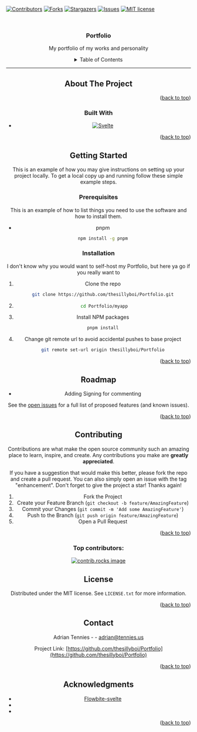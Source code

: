 <!-- Improved compatibility of back to top link: See: https://github.com/othneildrew/Best-README-Template/pull/73 -->

<!--
*** Thanks for checking out the Best-README-Template. If you have a suggestion
*** that would make this better, please fork the repo and create a pull request
*** or simply open an issue with the tag "enhancement".
*** Don't forget to give the project a star!
*** Thanks again! Now go create something AMAZING! :D
-->

<!-- PROJECT SHIELDS -->

<!--
*** I'm using markdown "reference style" links for readability.
*** Reference links are enclosed in brackets [ ] instead of parentheses ( ).
*** See the bottom of this document for the declaration of the reference variables
*** for contributors-url, forks-url, etc. This is an optional, concise syntax you may use.
*** https://www.markdownguide.org/basic-syntax/#reference-style-links
-->

[![Contributors][contributors-shield]][contributors-url]
[![Forks][forks-shield]][forks-url]
[![Stargazers][stars-shield]][stars-url]
[![Issues][issues-shield]][issues-url]
[![MIT license][license-shield]][license-url]

<!-- [![LinkedIn][linkedin-shield]][linkedin-url] -->

<!-- PROJECT LOGO -->

<br />
<div align="center">
  <a href="https://github.com/thesillyboi/Portfolio">
    <!-- <img src="images/logo.png" alt="Logo" width="80" height="80"> -->
  </a>

<h3 align="center">Portfolio</h3>

<p align="center">
    My portfolio of my works and personality
    <br />

<!-- TABLE OF CONTENTS -->

<details>
  <summary>Table of Contents</summary>
  <ol>
    <li>
      <a href="#about-the-project">About The Project</a>
      <ul>
        <li><a href="#built-with">Built With</a></li>
      </ul>
    </li>
    <li>
      <a href="#getting-started">Getting Started</a>
      <ul>
        <li><a href="#prerequisites">Prerequisites</a></li>
        <li><a href="#installation">Installation</a></li>
      </ul>
    </li>
    <li><a href="#roadmap">Roadmap</a></li>
    <li><a href="#contributing">Contributing</a></li>
    <li><a href="#license">License</a></li>
    <li><a href="#contact">Contact</a></li>
    <li><a href="#acknowledgments">Acknowledgments</a></li>
  </ol>
</details>

---



<!-- ABOUT THE PROJECT -->

## About The Project
<!-- 
Here's a blank template to get started. To avoid retyping too much info, do a search and replace with your text editor for the following: `thesillyboi`, `Portfolio`, `twitter_handle`, `email_client`, ``, `Portfolio`, `My portfolio of my work\`, `MIT license` -->

<p align="right">(<a href="#readme-top">back to top</a>)</p>

### Built With

<!-- 
* [![Next][Next.js]][Next-url]
* [![React][React.js]][React-url]
* [![Vue][Vue.js]][Vue-url]
* [![Angular][Angular.io]][Angular-url] -->

* [![Svelte][Svelte.dev]][Svelte-url]

<!-- * [![Laravel][Laravel.com]][Laravel-url]
* [![Bootstrap][Bootstrap.com]][Bootstrap-url]
* [![JQuery][JQuery.com]][JQuery-url] -->

<p align="right">(<a href="#readme-top">back to top</a>)</p>

<!-- GETTING STARTED -->

## Getting Started

This is an example of how you may give instructions on setting up your project locally.
To get a local copy up and running follow these simple example steps.

### Prerequisites

This is an example of how to list things you need to use the software and how to install them.

* pnpm

  ```sh
  npm install -g pnpm
  ```

### Installation
  I don't know why you would want to self-host my Portfolio, but here ya go if you really want to
1. Clone the repo
   ```sh
   git clone https://github.com/thesillyboi/Portfolio.git
   ```
3. ```sh
    cd Portfolio/myapp
    ```

4. Install NPM packages

   ```sh
   pnpm install
   ```

5. Change git remote url to avoid accidental pushes to base project

   ```sh
   git remote set-url origin thesillyboi/Portfolio
   ```


<p align="right">(<a href="#readme-top">back to top</a>)</p>


<!-- ROADMAP -->

## Roadmap

- Adding Signing for commenting


See the [open issues](https://github.com/thesillyboi/Portfolio/issues) for a full list of proposed features (and known issues).

<p align="right">(<a href="#readme-top">back to top</a>)</p>

<!-- CONTRIBUTING -->

## Contributing

Contributions are what make the open source community such an amazing place to learn, inspire, and create. Any contributions you make are **greatly appreciated**.

If you have a suggestion that would make this better, please fork the repo and create a pull request. You can also simply open an issue with the tag "enhancement".
Don't forget to give the project a star! Thanks again!

1. Fork the Project
2. Create your Feature Branch (`git checkout -b feature/AmazingFeature`)
3. Commit your Changes (`git commit -m 'Add some AmazingFeature'`)
4. Push to the Branch (`git push origin feature/AmazingFeature`)
5. Open a Pull Request

<p align="right">(<a href="#readme-top">back to top</a>)</p>

### Top contributors:

<a href="https://github.com/thesillyboi/Portfolio/graphs/contributors">
  <img src="https://contrib.rocks/image?repo=thesillyboi/Portfolio" alt="contrib.rocks image" />
</a>

<!-- LICENSE -->

## License

Distributed under the MIT license. See `LICENSE.txt` for more information.

<p align="right">(<a href="#readme-top">back to top</a>)</p>

<!-- CONTACT -->

## Contact

Adrian Tennies - <!-- [@twitter_handle](https://twitter.com/twitter_handle) --> - adrian@tennies.us

Project Link: [https://github.com/thesillyboi/Portfolio](https://github.com/thesillyboi/Portfolio)

<p align="right">(<a href="#readme-top">back to top</a>)</p>

<!-- ACKNOWLEDGMENTS -->

## Acknowledgments

* [Flowbite-svelte](https://flowbite-svelte.com/)
* []()
* []()

<p align="right">(<a href="#readme-top">back to top</a>)</p>

<!-- MARKDOWN LINKS & IMAGES -->

<!-- https://www.markdownguide.org/basic-syntax/#reference-style-links -->

[contributors-shield]: https://img.shields.io/github/contributors/thesillyboi/Portfolio.svg?style=for-the-badge
[contributors-url]: https://github.com/thesillyboi/Portfolio/graphs/contributors
[forks-shield]: https://img.shields.io/github/forks/thesillyboi/Portfolio.svg?style=for-the-badge
[forks-url]: https://github.com/thesillyboi/Portfolio/network/members
[stars-shield]: https://img.shields.io/github/stars/thesillyboi/Portfolio.svg?style=for-the-badge
[stars-url]: https://github.com/thesillyboi/Portfolio/stargazers
[issues-shield]: https://img.shields.io/github/issues/thesillyboi/Portfolio.svg?style=for-the-badge
[issues-url]: https://github.com/thesillyboi/Portfolio/issues
[license-shield]: https://img.shields.io/github/license/thesillyboi/Portfolio.svg?style=for-the-badge
[license-url]: https://github.com/thesillyboi/Portfolio/blob/master/LICENSE.txt
[linkedin-shield]: https://img.shields.io/badge/-LinkedIn-black.svg?style=for-the-badge&logo=linkedin&colorB=555logo
[Svelte.dev]: https://img.shields.io/badge/Svelte-4A4A55?style=for-the-badge&logo=svelte&logoColor=FF3E00
[Svelte-url]: https://svelte.dev/
